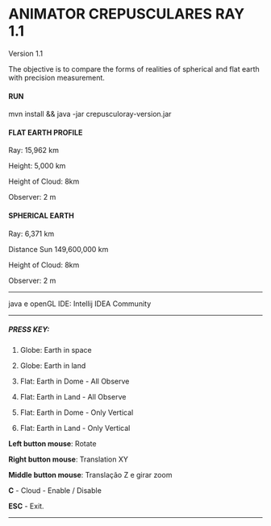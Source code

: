 ANIMATOR CREPUSCULARES RAY 1.1
============

Version 1.1

The objective is to compare the forms of realities of spherical and flat earth with precision measurement.

#### RUN
mvn install && java -jar crepusculoray-version.jar

#### FLAT EARTH PROFILE

Ray: 15,962 km

Height: 5,000 km

Height of Cloud: 8km

Observer: 2 m


#### SPHERICAL EARTH
Ray: 6,371 km

Distance Sun 149,600,000 km

Height of Cloud: 8km

Observer: 2 m

---
java e openGL
IDE: Intellij IDEA Community

-------------------
##### PRESS KEY: 

  1) Globe: Earth in space
  
  2) Globe: Earth in land
  
  3) Flat: Earth in Dome - All Observe
  
  4) Flat: Earth in Land - All Observe
  
  5) Flat: Earth in Dome - Only Vertical
  
  6) Flat: Earth in Land - Only Vertical
  
  **Left button mouse**: Rotate
  
  **Right button mouse**: Translation XY
  
  **Middle button mouse**: Translação Z e girar zoom
  
  **C** - Cloud - Enable / Disable 
  
  **ESC**    - Exit.
  
---------------------------------------
